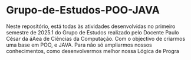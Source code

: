 # Grupo-de-Estudos-POO-JAVA
Neste repositório, está todas às atividades desenvolvidas no primeiro semestre de 2025.1 do Grupo de Estudos realizado pelo Docente Paulo César da áAea de Ciências da Computação. Com o objectivo de criarmos uma base em POO, e JAVA.  Para não só ampliarmos nossos conhecimentos, como desenvolvermos melhor nossa Lógica de Progra
